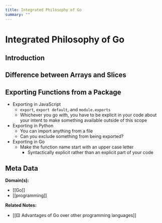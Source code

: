 ```yaml
---
title: Integrated Philosophy of Go
summary: ""
---
```


# Integrated Philosophy of Go

## Introduction

## Difference between Arrays and Slices

## Exporting Functions from a Package
- Exporting in JavaScript
	- `export`, `export default`, and `module.exports`
	- Whichever you go with, you have to be explicit in your code about your intent to make something available outside of this scope
- Exporting in Python
	- You can import anything from a file
	- Can you exclude something from being exported?
- Exporting in Go
	- Make the function name start with an upper case letter
		- Syntactically explicit rather than an explicit part of your code


## Meta Data

**Domain(s):**
- [[Go]]
- [[programming]]

**Related Notes:**
- [[🟨 Advantages of Go over other programming languages]]

